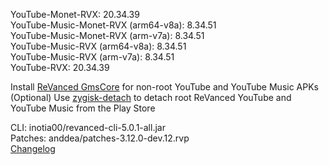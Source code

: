 YouTube-Monet-RVX: 20.34.39  
YouTube-Music-Monet-RVX (arm64-v8a): 8.34.51  
YouTube-Music-Monet-RVX (arm-v7a): 8.34.51  
YouTube-Music-RVX (arm64-v8a): 8.34.51  
YouTube-Music-RVX (arm-v7a): 8.34.51  
YouTube-RVX: 20.34.39  

Install [ReVanced GmsCore](https://github.com/ReVanced/GmsCore/releases/latest) for non-root YouTube and YouTube Music APKs  
(Optional) Use [zygisk-detach](https://github.com/j-hc/zygisk-detach/releases/latest) to detach root ReVanced YouTube and YouTube Music from the Play Store
  
CLI: inotia00/revanced-cli-5.0.1-all.jar  
Patches: anddea/patches-3.12.0-dev.12.rvp  
[Changelog](https://github.com/anddea/revanced-patches/releases/tag/v3.12.0-dev.12)  
